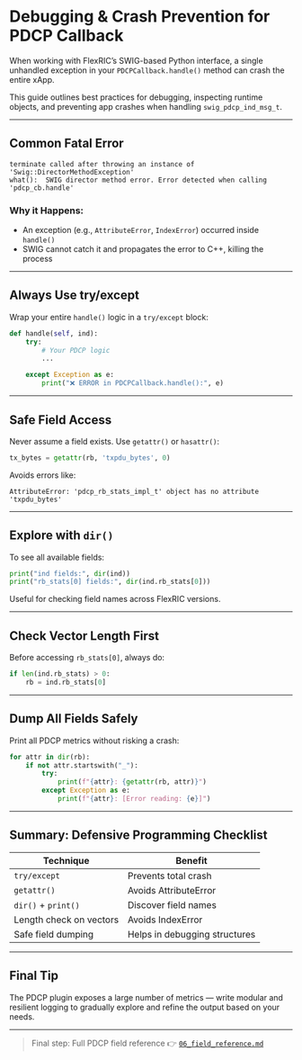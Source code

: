 # Debugging & Crash Prevention for PDCP Callback

When working with FlexRIC’s SWIG-based Python interface, a single unhandled exception in your `PDCPCallback.handle()` method can crash the entire xApp.

This guide outlines best practices for debugging, inspecting runtime objects, and preventing app crashes when handling `swig_pdcp_ind_msg_t`.

---

## Common Fatal Error

```text
terminate called after throwing an instance of 'Swig::DirectorMethodException'
what():  SWIG director method error. Error detected when calling 'pdcp_cb.handle'
```

### Why it Happens:

* An exception (e.g., `AttributeError`, `IndexError`) occurred inside `handle()`
* SWIG cannot catch it and propagates the error to C++, killing the process

---

## Always Use try/except

Wrap your entire `handle()` logic in a `try/except` block:

```python
def handle(self, ind):
    try:
        # Your PDCP logic
        ...

    except Exception as e:
        print("❌ ERROR in PDCPCallback.handle():", e)
```

---

## Safe Field Access

Never assume a field exists. Use `getattr()` or `hasattr()`:

```python
tx_bytes = getattr(rb, 'txpdu_bytes', 0)
```

Avoids errors like:

```text
AttributeError: 'pdcp_rb_stats_impl_t' object has no attribute 'txpdu_bytes'
```

---

## Explore with `dir()`

To see all available fields:

```python
print("ind fields:", dir(ind))
print("rb_stats[0] fields:", dir(ind.rb_stats[0]))
```

Useful for checking field names across FlexRIC versions.

---

## Check Vector Length First

Before accessing `rb_stats[0]`, always do:

```python
if len(ind.rb_stats) > 0:
    rb = ind.rb_stats[0]
```

---

## Dump All Fields Safely

Print all PDCP metrics without risking a crash:

```python
for attr in dir(rb):
    if not attr.startswith("_"):
        try:
            print(f"{attr}: {getattr(rb, attr)}")
        except Exception as e:
            print(f"{attr}: [Error reading: {e}]")
```

---

## Summary: Defensive Programming Checklist

| Technique               | Benefit                       |
| ----------------------- | ----------------------------- |
| `try/except`            | Prevents total crash          |
| `getattr()`             | Avoids AttributeError         |
| `dir()` + `print()`     | Discover field names          |
| Length check on vectors | Avoids IndexError             |
| Safe field dumping      | Helps in debugging structures |

---

## Final Tip

The PDCP plugin exposes a large number of metrics — write modular and resilient logging to gradually explore and refine the output based on your needs.

---

> Final step: Full PDCP field reference
> 👉 [`06_field_reference.md`](./06_field_reference.md)